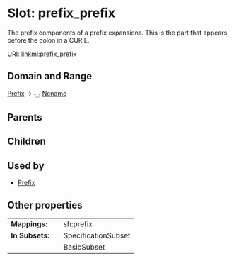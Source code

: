 
# Slot: prefix_prefix


The prefix components of a prefix expansions. This is the part that appears before the colon in a CURIE.

URI: [linkml:prefix_prefix](https://w3id.org/linkml/prefix_prefix)


## Domain and Range

[Prefix](Prefix.md) &#8594;  <sub>1..1</sub> [Ncname](Ncname.md)

## Parents


## Children


## Used by

 * [Prefix](Prefix.md)

## Other properties

|  |  |  |
| --- | --- | --- |
| **Mappings:** | | sh:prefix |
| **In Subsets:** | | SpecificationSubset |
|  | | BasicSubset |

